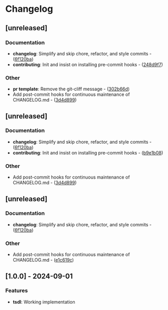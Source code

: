# Changelog

## [unreleased]

### Documentation

- **changelog**: Simplify and skip chore, refactor, and style commits - ([6f120ba](https://github.com/stackmystack/tsdl/commit/6f120ba4045e1d61d359c81936484a5e9cfcc31d))
- **contributing**: Init and insist on installing pre-commit hooks - ([248d9f7](https://github.com/stackmystack/tsdl/commit/248d9f7ecee79bd13ce9e490038aad43b87c4965))

### Other

- **pr template**: Remove the git-cliff message - ([302b66d](https://github.com/stackmystack/tsdl/commit/302b66d166ebf289b9c31536b0ab04b222734156))
- Add post-commit hooks for continuous maintenance of CHANGELOG.md - ([3d4d899](https://github.com/stackmystack/tsdl/commit/3d4d899981c6d9205cbe2c0bca89647c097a2f3d))

## [unreleased]

### Documentation

- **changelog**: Simplify and skip chore, refactor, and style commits - ([6f120ba](https://github.com/stackmystack/tsdl/commit/6f120ba4045e1d61d359c81936484a5e9cfcc31d))
- **contributing**: Init and insist on installing pre-commit hooks - ([b9e1b08](https://github.com/stackmystack/tsdl/commit/b9e1b082df07cbfb76183fca6336846bbba55d26))

### Other

- Add post-commit hooks for continuous maintenance of CHANGELOG.md - ([3d4d899](https://github.com/stackmystack/tsdl/commit/3d4d899981c6d9205cbe2c0bca89647c097a2f3d))

## [unreleased]

### Documentation

- **changelog**: Simplify and skip chore, refactor, and style commits - ([6f120ba](https://github.com/stackmystack/tsdl/commit/6f120ba4045e1d61d359c81936484a5e9cfcc31d))

### Other

- Add post-commit hooks for continuous maintenance of CHANGELOG.md - ([e1c619c](https://github.com/stackmystack/tsdl/commit/e1c619cd64df80a76ef6997b4ee0e04661dabf0a))

## [1.0.0] - 2024-09-01

### Features
- **tsdl**: Working implementation



<!-- generated by git-cliff -->
